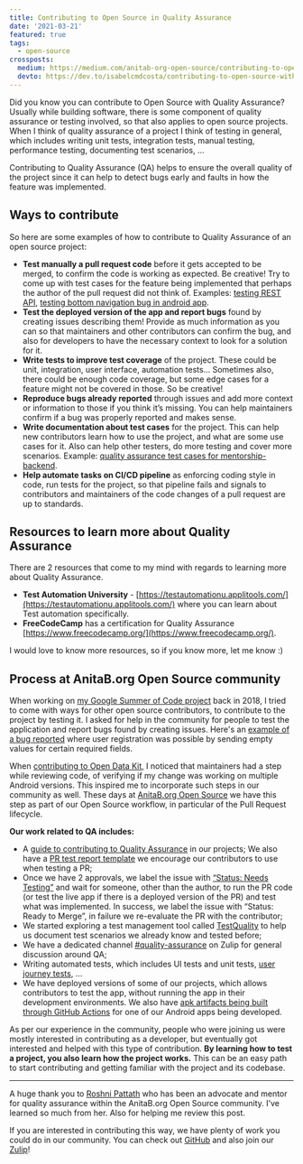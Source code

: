 ```yaml
---
title: Contributing to Open Source in Quality Assurance
date: '2021-03-21'
featured: true
tags:
  - open-source
crossposts:
  medium: https://medium.com/anitab-org-open-source/contributing-to-open-source-in-quality-assurance-caf33a0c41ef
  devto: https://dev.to/isabelcmdcosta/contributing-to-open-source-with-quality-assurance-1n8e
---
```


Did you know you can contribute to Open Source with Quality Assurance? Usually while building software, there is some component of quality assurance or testing involved, so that also applies to open source projects. When I think of quality assurance of a project I think of testing in general, which includes writing unit tests, integration tests, manual testing, performance testing, documenting test scenarios, ...

Contributing to Quality Assurance (QA) helps to ensure the overall quality of the project since it can help to detect bugs early and faults in how the feature was implemented.

## Ways to contribute

So here are some examples of how to contribute to Quality Assurance of an open source project:
- **Test manually a pull request code** before it gets accepted to be merged, to confirm the code is working as expected. Be creative! Try to come up with test cases for the feature being implemented that perhaps the author of the pull request did not think of. Examples: [testing REST API](https://github.com/anitab-org/mentorship-backend/pull/535#pullrequestreview-401001287), [testing bottom navigation bug in android app](https://github.com/anitab-org/mentorship-android/pull/725#pullrequestreview-438635985).
- **Test the deployed version of the app and report bugs** found by creating issues describing them! Provide as much information as you can so that maintainers and other contributors can confirm the bug, and also for developers to have the necessary context to look for a solution for it.
- **Write tests to improve test coverage** of the project. These could be unit, integration, user interface, automation tests… Sometimes also, there could be enough code coverage, but some edge cases for a feature might not be covered in those. So be creative!
- **Reproduce bugs already reported** through issues and add more context or information to those if you think it’s missing. You can help maintainers confirm if a bug was properly reported and makes sense.
- **Write documentation about test cases** for the project. This can help new contributors learn how to use the project, and what are some use cases for it. Also can help other testers, do more testing and cover more scenarios. Example: [quality assurance test cases for mentorship-backend](https://github.com/anitab-org/mentorship-backend/blob/cf6df094e4fef735e135674e4d5697ded5060d7d/docs/quality-assurance-test-cases.md).
- **Help automate tasks on CI/CD pipeline** as enforcing coding style in code, run tests for the project, so that pipeline fails and signals to contributors and maintainers of the code changes of a pull request are up to standards.

## Resources to learn more about Quality Assurance

There are 2 resources that come to my mind with regards to learning more about Quality Assurance.

- **Test Automation University** - [https://testautomationu.applitools.com/](https://testautomationu.applitools.com/) where you can learn about Test automation specifically.
- **FreeCodeCamp** has a certification for Quality Assurance [https://www.freecodecamp.org/](https://www.freecodecamp.org/).

I would love to know more resources, so if you know more, let me know :)

## Process at AnitaB.org Open Source community 

When working on [my Google Summer of Code project](https://summerofcode.withgoogle.com/archive/2018/projects/6592097335377920/) back in 2018, I tried to come with ways for other open source contributors, to contribute to the project by testing it. I asked for help in the community for people to test the application and report bugs found by creating issues. Here's an [example of a bug reported](https://github.com/anitab-org/mentorship-backend/issues/93) where user registration was possible by sending empty values for certain required fields.

When [contributing to Open Data Kit](https://github.com/getodk/collect/pull/1986), I noticed that maintainers had a step while reviewing code, of verifying if my change was working on multiple Android versions. This inspired me to incorporate such steps in our community as well. These days at [AnitaB.org Open Source](https://github.com/anitab-org) we have this step as part of our Open Source workflow, in particular of the Pull Request lifecycle.


**Our work related to QA includes:**
- A [guide to contributing to Quality Assurance](https://github.com/anitab-org/documentation/blob/85f3fdc625a6e8d2269f3a61a43421994807c157/quality-assurance.md) in our projects;
We also have a [PR test report template](https://github.com/anitab-org/mentorship-backend/blob/cf6df094e4fef735e135674e4d5697ded5060d7d/docs/test-pr-guide.md#template-to-report-pr-testing-results) we encourage our contributors to use when testing a PR;
- Once we have 2 approvals, we label the issue with [“Status: Needs Testing”](https://github.com/anitab-org/mentorship-backend/pulls?q=is%3Apr+is%3Aopen+label%3A%22Status%3A+Needs+Testing%22) and wait for someone, other than the author, to run the PR code (or test the live app if there is a deployed version of the PR) and test what was implemented. In success, we label the issue with “Status: Ready to Merge”, in failure we re-evaluate the PR with the contributor;
- We started exploring a test management tool called [TestQuality](https://www.testquality.com/) to help us document test scenarios we already know and tested before;
- We have a dedicated channel [#quality-assurance](https://anitab-org.zulipchat.com/#narrow/stream/216325-quality-assurance) on Zulip for general discussion around QA;
- Writing automated tests, which includes UI tests and unit tests, [user journey tests](https://github.com/anitab-org/mentorship-backend/pull/708), …
- We have deployed versions of some of our projects, which allows contributors to test the app, without running the app in their development environments. We also have [apk artifacts being built through GitHub Actions](https://github.com/anitab-org/mentorship-android/pull/1004/checks) for one of our Android apps being developed.

As per our experience in the community, people who were joining us were mostly interested in contributing as a developer, but eventually got interested and helped with this type of contribution. **By learning how to test a project, you also learn how the project works.** This can be an easy path to start contributing and getting familiar with the project and its codebase.

---

A huge thank you to [Roshni Pattath](https://www.linkedin.com/in/roshni-pattath-4a356448) who has been an advocate and mentor for quality assurance within the AnitaB.org Open Source community. I’ve learned so much from her. Also for helping me review this post.

If you are interested in contributing this way, we have plenty of work you could do in our community. You can check out [GitHub](https://github.com/anitab-org) and also join our [Zulip](https://anitab-org.zulipchat.com)!
